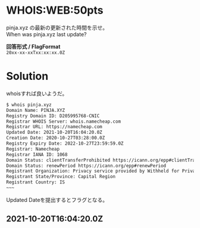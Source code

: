 # WHOIS:WEB:50pts
pinja.xyz の最新の更新された時間を示せ。  
When was pinja.xyz last update?  
  
**回答形式 / FlagFormat**  
`20xx-xx-xxTxx:xx:xx.0Z`  

# Solution
whoisすれば良いようだ。  
```bash
$ whois pinja.xyz
Domain Name: PINJA.XYZ
Registry Domain ID: D205995768-CNIC
Registrar WHOIS Server: whois.namecheap.com
Registrar URL: https://namecheap.com
Updated Date: 2021-10-20T16:04:20.0Z
Creation Date: 2020-10-27T03:28:00.0Z
Registry Expiry Date: 2022-10-27T23:59:59.0Z
Registrar: Namecheap
Registrar IANA ID: 1068
Domain Status: clientTransferProhibited https://icann.org/epp#clientTransferProhibited
Domain Status: renewPeriod https://icann.org/epp#renewPeriod
Registrant Organization: Privacy service provided by Withheld for Privacy ehf
Registrant State/Province: Capital Region
Registrant Country: IS
~~~
```
Updated Dateを提出するとフラグとなる。  

## 2021-10-20T16:04:20.0Z